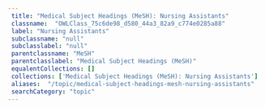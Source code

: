 ```yaml
--- 
 title: "Medical Subject Headings (MeSH): Nursing Assistants" 
 classname:  "OWLClass_75c6de98_d580_44a3_82a9_c774e0285a88" 
 label: "Nursing Assistants" 
 subclassname: "null" 
 subclasslabel: "null" 
 parentclassname: "MeSH" 
 parentclasslabel: "Medical Subject Headings (MeSH)" 
 equalentCollections: [] 
 collections: ['Medical Subject Headings (MeSH): Nursing Assistants']
 aliases:  "/topic/medical-subject-headings-mesh-nursing-assistants"  
 searchCategory: "topic" 
---
```

